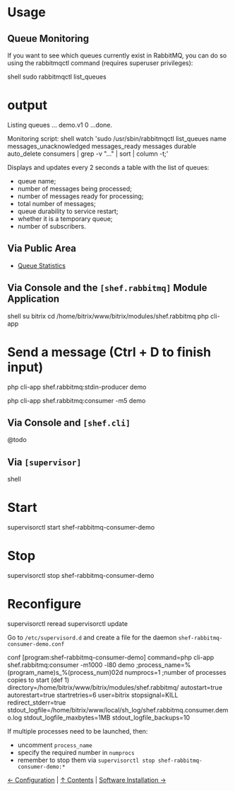 # Usage

## Queue Monitoring

If you want to see which queues currently exist in RabbitMQ, you can do so using the rabbitmqctl command (requires superuser privileges):

shell
sudo rabbitmqctl list_queues

# output
Listing queues ...
demo.v1    0
...done.


Monitoring script:
shell
watch 'sudo /usr/sbin/rabbitmqctl list_queues name messages_unacknowledged messages_ready messages durable auto_delete consumers | grep -v "\.\.\." | sort | column -t;'


Displays and updates every 2 seconds a table with the list of queues:

* queue name;
* number of messages being processed;
* number of messages ready for processing;
* total number of messages;
* queue durability to service restart;
* whether it is a temporary queue;
* number of subscribers.

## Via Public Area
* [Queue Statistics](/page/rabbitmq/)

## Via Console and the `[shef.rabbitmq]` Module Application
shell
su bitrix
cd /home/bitrix/www/bitrix/modules/shef.rabbitmq
php cli-app

# Send a message (Ctrl + D to finish input)
php cli-app shef.rabbitmq:stdin-producer demo

php cli-app shef.rabbitmq:consumer -m5 demo


## Via Console and `[shef.cli]`
@todo

## Via `[supervisor]`

shell
# Start
supervisorctl start shef-rabbitmq-consumer-demo

# Stop
supervisorctl stop shef-rabbitmq-consumer-demo

# Reconfigure
supervisorctl reread
supervisorctl update


Go to `/etc/supervisord.d` and create a file for the daemon `shef-rabbitmq-consumer-demo.conf`

conf
[program:shef-rabbitmq-consumer-demo]
command=php cli-app shef.rabbitmq:consumer -m1000 -l80 demo
;process_name=%(program_name)s_%(process_num)02d
numprocs=1 ;number of processes copies to start (def 1)
directory=/home/bitrix/www/bitrix/modules/shef.rabbitmq/
autostart=true
autorestart=true
startretries=6
user=bitrix
stopsignal=KILL
redirect_stderr=true
stdout_logfile=/home/bitrix/www/local/sh_log/shef.rabbitmq.consumer.demo.log
stdout_logfile_maxbytes=1MB
stdout_logfile_backups=10


If multiple processes need to be launched, then:

* uncomment `process_name`
* specify the required number in `numprocs`
* remember to stop them via `supervisorctl stop shef-rabbitmq-consumer-demo:*`


[← Configuration](2_page.md) | [↑ Contents](../../README.md) | [Software Installation →](4_page.md)
